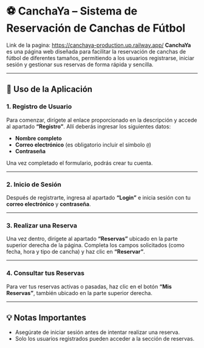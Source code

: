 # ⚽ CanchaYa – Sistema de Reservación de Canchas de Fútbol
Link de la pagina: https://canchaya-production.up.railway.app/
**CanchaYa** es una página web diseñada para facilitar la reservación de canchas de fútbol de diferentes tamaños, permitiendo a los usuarios registrarse, iniciar sesión y gestionar sus reservas de forma rápida y sencilla.

---

## 🚀 Uso de la Aplicación

### 1. Registro de Usuario

Para comenzar, dirígete al enlace proporcionado en la descripción y accede al apartado **“Registro”**.
Allí deberás ingresar los siguientes datos:

* **Nombre completo**
* **Correo electrónico** (es obligatorio incluir el símbolo `@`)
* **Contraseña**

Una vez completado el formulario, podrás crear tu cuenta.

---

### 2. Inicio de Sesión

Después de registrarte, ingresa al apartado **“Login”** e inicia sesión con tu **correo electrónico** y **contraseña**.

---

### 3. Realizar una Reserva

Una vez dentro, dirígete al apartado **“Reservas”** ubicado en la parte superior derecha de la página.
Completa los campos solicitados (como fecha, hora y tipo de cancha) y haz clic en **“Reservar”**.

---

### 4. Consultar tus Reservas

Para ver tus reservas activas o pasadas, haz clic en el botón **“Mis Reservas”**, también ubicado en la parte superior derecha.

---

## 💡 Notas Importantes

* Asegúrate de iniciar sesión antes de intentar realizar una reserva.
* Solo los usuarios registrados pueden acceder a la sección de reservas.
